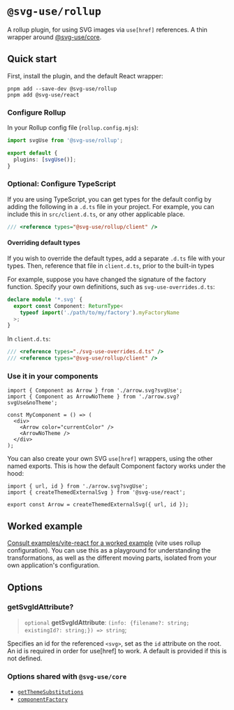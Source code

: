 # `@svg-use/rollup`

A rollup plugin, for using SVG images via `use[href]` references. A thin wrapper
around [@svg-use/core](../core/README.md).

## Quick start

First, install the plugin, and the default React wrapper:

```shell
pnpm add --save-dev @svg-use/rollup
pnpm add @svg-use/react
```

### Configure Rollup

In your Rollup config file (`rollup.config.mjs`):

```ts
import svgUse from '@svg-use/rollup';

export default {
  plugins: [svgUse()];
}
```

### Optional: Configure TypeScript

If you are using TypeScript, you can get types for the default config by adding
the following in a `.d.ts` file in your project. For example, you can include
this in `src/client.d.ts`, or any other applicable place.

```ts
/// <reference types="@svg-use/rollup/client" />
```

#### Overriding default types

If you wish to override the default types, add a separate `.d.ts` file with your
types. Then, reference that file in `client.d.ts`, prior to the built-in types

For example, suppose you have changed the signature of the factory function.
Specify your own definitions, such as `svg-use-overrides.d.ts`:

```ts
declare module '*.svg' {
  export const Component: ReturnType<
    typeof import('./path/to/my/factory').myFactoryName
  >;
}
```

In `client.d.ts`:

```ts
/// <reference types="./svg-use-overrides.d.ts" />
/// <reference types="@svg-use/rollup/client" />
```

### Use it in your components

```tsx
import { Component as Arrow } from './arrow.svg?svgUse';
import { Component as ArrowNoTheme } from './arrow.svg?svgUse&noTheme';

const MyComponent = () => (
  <div>
    <Arrow color="currentColor" />
    <ArrowNoTheme />
  </div>
);
```

You can also create your own SVG `use[href]` wrappers, using the other named
exports. This is how the default Component factory works under the hood:

```tsx
import { url, id } from './arrow.svg?svgUse';
import { createThemedExternalSvg } from '@svg-use/react';

export const Arrow = createThemedExternalSvg({ url, id });
```

## Worked example

[Consult examples/vite-react for a worked example](/examples/vite-react/) (vite
uses rollup configuration). You can use this as a playground for understanding
the transformations, as well as the different moving parts, isolated from your
own application's configuration.

## Options

### getSvgIdAttribute?

> `optional` **getSvgIdAttribute**:
> `(info: {filename?: string; existingId?: string;}) => string`;

Specifies an id for the referenced `<svg>`, set as the `id` attribute on the
root. An id is required in order for use[href] to work. A default is provided if
this is not defined.

### Options shared with `@svg-use/core`

- [`getThemeSubstitutions`](/packages/core/api-docs/type-aliases/TransformOptions.md#getthemesubstitutions)
- [`componentFactory`](/packages/core/api-docs/interfaces/ModuleFactoryOptions.md#componentfactory)
